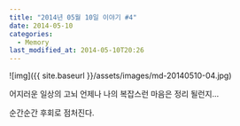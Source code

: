 ```yaml
---
title: "2014년 05월 10일 이야기 #4"
date: 2014-05-10
categories:
  - Memory
last_modified_at: 2014-05-10T20:26
---
```


![img]({{ site.baseurl }}/assets/images/md-20140510-04.jpg)


어지러운 일상의 고뇌 언제나 나의 복잡스런 마음은 정리 될런지... 

순간순간 후회로 점처진다.